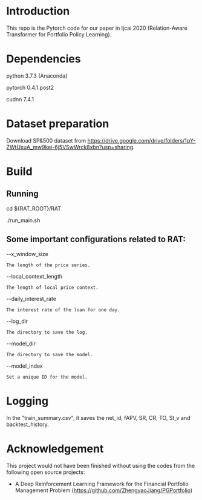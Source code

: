 # Introduction

This repo is the Pytorch code for our paper in Ijcai 2020 (Relation-Aware Transformer for Portfolio Policy Learning).

# Dependencies
python 3.7.3 (Anaconda)

pytorch 0.4.1.post2

cudnn 7.4.1

# Dataset preparation
Download SP&500 dataset from https://drive.google.com/drive/folders/1qY-ZWtUxuA_mw9kei-6j5VSwWrck8xbn?usp=sharing.

# Build
## Running

cd ${RAT_ROOT}/RAT

./run_main.sh


## Some important configurations related to RAT:


--x_window_size

    The length of the price series.
    
--local_context_length

    The length of local price context.
    
--daily_interest_rate

    The interest rate of the loan for one day.
    
--log_dir

    The directory to save the log.
    
--model_dir

    The directory to save the model.
    
--model_index

    Set a unique ID for the model.

# Logging
In the "train_summary.csv", it saves the net_id, fAPV, SR, CR, TO, St_v and backtest_history.

# Acknowledgement
This project would not have been finished without using the codes from the following open source projects:
* A Deep Reinforcement Learning Framework for the Financial Portfolio Management Problem (https://github.com/ZhengyaoJiang/PGPortfolio)

